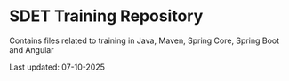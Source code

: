 # SDET Training Repository

Contains files related to training in Java, Maven, Spring Core, Spring Boot and Angular

Last updated: 07-10-2025
